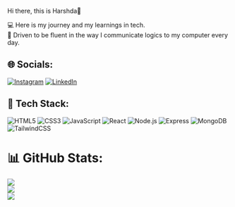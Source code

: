 Hi there, this is Harshda👋

💻 Here is my journey and my learnings in tech.</br>
🤖 Driven to be fluent in the way I communicate logics to my computer every day.</br>


## 🌐 Socials:
[![Instagram](https://img.shields.io/badge/Instagram-%23E4405F.svg?logo=Instagram&logoColor=white)](https://instagram.com/h4rshda) [![LinkedIn](https://img.shields.io/badge/LinkedIn-%230077B5.svg?logo=linkedin&logoColor=white)](https://linkedin.com/in/https://www.linkedin.com/in/harshda-chhabra-47169631b/) 

## 🧱 Tech Stack:

![HTML5](https://img.shields.io/badge/HTML5-e34c26?logo=html5&logoColor=white)
![CSS3](https://img.shields.io/badge/CSS3-264de4?logo=css3&logoColor=white)
![JavaScript](https://img.shields.io/badge/JavaScript-f7df1e?logo=javascript&logoColor=black)
![React](https://img.shields.io/badge/React-61dafb?logo=react&logoColor=black)
![Node.js](https://img.shields.io/badge/Node.js-339933?logo=node.js&logoColor=white)
![Express](https://img.shields.io/badge/Express.js-000000?logo=express&logoColor=white)
![MongoDB](https://img.shields.io/badge/MongoDB-47A248?logo=mongodb&logoColor=white)
![TailwindCSS](https://img.shields.io/badge/Tailwind_CSS-38b2ac?logo=tailwind-css&logoColor=white)

# 📊 GitHub Stats:
![](https://github-readme-stats.vercel.app/api?username=h4rshda-chhabra&theme=dark&hide_border=false&include_all_commits=false&count_private=false)<br/>
![](https://github-readme-streak-stats.herokuapp.com/?user=h4rshda-chhabra&theme=dark&hide_border=false)<br/>
![](https://github-readme-stats.vercel.app/api/top-langs/?username=h4rshda-chhabra&theme=dark&hide_border=false&include_all_commits=false&count_private=false&layout=compact)

<!-- Proudly created with GPRM ( https://gprm.itsvg.in ) -->
